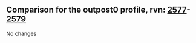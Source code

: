 ## Comparison for the outpost0 profile, rvn: [2577](https://github.com/PRO100KatYT/FortniteProfileRevisions/tree/main/profiles/outpost0/2577%20outpost0.json)-[2579](https://github.com/PRO100KatYT/FortniteProfileRevisions/tree/main/profiles/outpost0/2579%20outpost0.json)

No changes
